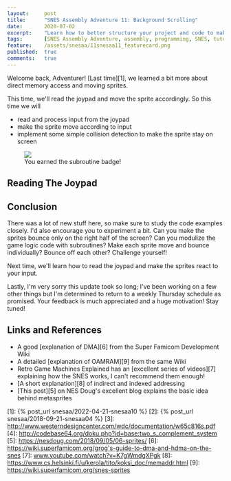 ```yaml
---
layout:     post
title:      "SNES Assembly Adventure 11: Background Scrolling"
date:       2020-07-02
excerpt:    "Learn how to better structure your project and code to make it more reusable"
tags:       [SNES Assembly Adventure, assembly, programming, SNES, tutorial]
feature:    /assets/snesaa/11snesaa11_featurecard.png
published:  true
comments:   true
---
```


Welcome back, Adventurer! [Last time][1], we learned a bit more about direct memory access and moving sprites.

This time, we'll read the joypad and move the sprite accordingly. So this time we will

* read and process input from the joypad
* make the sprite move according to input
* implement some simple collision detection to make the sprite stay on screen

<figure>
    <a href="{{ "/assets/snesaa/11snesaa11_titlecard.gif" | uri_escape | absolute_url }}">
        <img src="{{ "/assets/snesaa/11snesaa11_titlecard.gif" | uri_escape | absolute_url }}">
    </a>
    <figcaption>You earned the subroutine badge!</figcaption>
</figure>

## Reading The Joypad


## Conclusion

There was a lot of new stuff here, so make sure to study the code examples closely. I'd also encourage you to experiment a bit. Can you make the sprites bounce only on the right half of the screen? Can you modulize the game logic code with subroutines? Make each sprite move and bounce individually? Bounce off each other? Challenge yourself!

Next time, we'll learn how to read the joypad and make the sprites react to your input.

Lastly, I'm very sorry this update took so long; I've been working on a few other things but I'm determined to return to a weekly Thursday schedule as promised. Your feedback is much appreciated and a huge motivation! Stay tuned!

## Links and References

* A good [explanation of DMA][6] from the Super Famicom Development Wiki
* A detailed [explanation of OAMRAM][9] from the same Wiki
* Retro Game Machines Explained has an [excellent series of videos][7] explaining how the SNES works, I can't recommend them enough!
* [A short explanation][8] of indirect and indexed addressing
* [This post][5] on NES Doug's excellent blog explains the basic idea behind metasprites


[1]: {% post_url snesaa/2022-04-21-snesaa10 %}
[2]: {% post_url snesaa/2018-09-21-snesaa04 %}
[3]: http://www.westerndesigncenter.com/wdc/documentation/w65c816s.pdf
[4]: http://codebase64.org/doku.php?id=base:two_s_complement_system
[5]: https://nesdoug.com/2018/09/05/06-sprites/
[6]: https://wiki.superfamicom.org/grog's-guide-to-dma-and-hdma-on-the-snes
[7]: www.youtube.com/watch?v=K7gWmdgXPgk
[8]: https://www.cs.helsinki.fi/u/kerola/tito/koksi_doc/memaddr.html
[9]: https://wiki.superfamicom.org/snes-sprites
